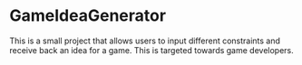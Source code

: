 # GameIdeaGenerator
This is a small project that allows users to input different constraints and receive back an idea for a game. This is targeted towards game developers. 
